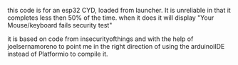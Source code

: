 this code is for an esp32 CYD, loaded from launcher. It is unreliable in that it completes less then 50% of the time.  when it does it will display "Your Mouse/keyboard fails security test"  

it is based on code from insecurityofthings and with the help of joelsernamoreno to point me in the right direction of using the arduinoiIDE instead of Platformio to compile it.
